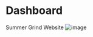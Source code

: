 # Dashboard
Summer Grind Website
![image](https://github.com/r-chong/Dashboard/assets/75395781/0e7625c0-7036-4113-a3e2-b48a043da57a)
